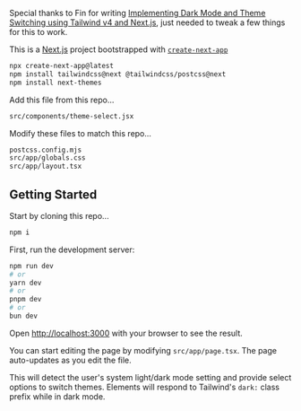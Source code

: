 Special thanks to Fin for writing [Implementing Dark Mode and Theme Switching using Tailwind v4 and Next.js](https://www.thingsaboutweb.dev/en/posts/dark-mode-with-tailwind-v4-nextjs), just needed to tweak a few things for this to work.

This is a [Next.js](https://nextjs.org) project bootstrapped with [`create-next-app`](https://nextjs.org/docs/app/api-reference/cli/create-next-app)

```bash
npx create-next-app@latest
npm install tailwindcss@next @tailwindcss/postcss@next
npm install next-themes
```

Add this file from this repo...

```bash
src/components/theme-select.jsx
```

Modify these files to match this repo...

```bash
postcss.config.mjs
src/app/globals.css
src/app/layout.tsx
```


## Getting Started

Start by cloning this repo...

```bash
npm i
```

First, run the development server:

```bash
npm run dev
# or
yarn dev
# or
pnpm dev
# or
bun dev
```

Open [http://localhost:3000](http://localhost:3000) with your browser to see the result.

You can start editing the page by modifying `src/app/page.tsx`. The page auto-updates as you edit the file.

This will detect the user's system light/dark mode setting and provide select options to switch themes. Elements will respond to Tailwind's `dark:` class prefix while in dark mode.
